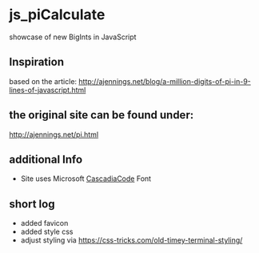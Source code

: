 # js_piCalculate
showcase of new BigInts in JavaScript

## Inspiration
based on the article:
http://ajennings.net/blog/a-million-digits-of-pi-in-9-lines-of-javascript.html

## the original site can be found under:
http://ajennings.net/pi.html

## additional Info
- Site uses Microsoft [CascadiaCode](https://github.com/microsoft/cascadia-code) Font

## short log
- added favicon
- added style css
- adjust styling via https://css-tricks.com/old-timey-terminal-styling/
